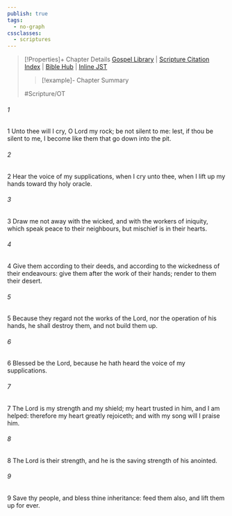 ```yaml
---
publish: true
tags:
  - no-graph
cssclasses:
  - scriptures
---
```

>[!Properties]+ Chapter Details
>[Gospel Library](https://churchofjesuschrist.org/study/scriptures/ot/ps/28?lang=eng)    |    [Scripture Citation Index](https://scriptures.byu.edu/#0771c::c0771c)    |    [Bible Hub](https://biblehub.com/psalms/28.htm)    |    [Inline JST](https://scripturetoolbox.com/html/ic/Psalms/28.html)
>>[!example]- Chapter Summary
>> 
> 
>
>#Scripture/OT
###### 1
1 Unto thee will I cry, O Lord my rock; be not silent to me: lest, if thou be silent to me, I become like them that go down into the pit.
###### 2
2 Hear the voice of my supplications, when I cry unto thee, when I lift up my hands toward thy holy oracle.
###### 3
3 Draw me not away with the wicked, and with the workers of iniquity, which speak peace to their neighbours, but mischief is in their hearts.
###### 4
4 Give them according to their deeds, and according to the wickedness of their endeavours: give them after the work of their hands; render to them their desert.
###### 5
5 Because they regard not the works of the Lord, nor the operation of his hands, he shall destroy them, and not build them up.
###### 6
6 Blessed be the Lord, because he hath heard the voice of my supplications.
###### 7
7 The Lord is my strength and my shield; my heart trusted in him, and I am helped: therefore my heart greatly rejoiceth; and with my song will I praise him.
###### 8
8 The Lord is their strength, and he is the saving strength of his anointed.
###### 9
9 Save thy people, and bless thine inheritance: feed them also, and lift them up for ever.
